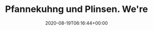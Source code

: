 ---
retweeted: false
source: <a href="http://www.samruston.co.uk" rel="nofollow">Flamingo for Android</a>
entities:
  hashtags: []
  symbols: []
  user_mentions: []
  urls:
  - url: https://t.co/k3M44K30XQ
    expanded_url: https://twitter.com/Tyurru/status/1295084574050070535
    display_url: twitter.com/Tyurru/status/…
    indices:
    - '42'
    - '65'
display_text_range:
- '0'
- '65'
favorite_count: '7'
id_str: '1295967920649101312'
truncated: false
retweet_count: '1'
id: '1295967920649101312'
possibly_sensitive: false
created_at: Wed Aug 19 06:16:44 +0000 2020
favorited: false
full_text: |-
  Pfannekuhng und Plinsen.
  We're done here.
lang: de
quote_url: https://twitter.com/Tyurru/status/1295084574050070535
tags:
- pesos:twitter
date: '2020-08-19T06:16:44+00:00'
src: https://twitter.com/bascht/status/1295967920649101312
original_url: https://twitter.com/bascht/status/1295967920649101312
type: twitter_tweet
text: |-
  Pfannekuhng und Plinsen.
  We're done here.
title: "Pfannekuhng und Plinsen.\nWe're "

---